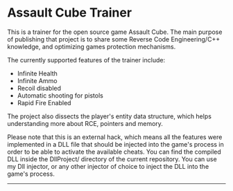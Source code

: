 # Assault Cube Trainer

This is a trainer for the open source game Assault Cube. 
The main purpose of publishing that project is to share some Reverse Code Engineering/C++ knowledge, and optimizing games protection mechanisms.

The currently supported features of the trainer include:
- Infinite Health
- Infinite Ammo
- Recoil disabled
- Automatic shooting for pistols
- Rapid Fire Enabled

The project also dissects the player's entity data structure, which helps understanding more about RCE, pointers and memory.

Please note that this is an external hack, which means all the features were implemented in a DLL file that should be injected into the game's process in order to be able to activate the available cheats. You can find the compiled DLL inside the DllProject/ directory of the current repository. 
You can use my Dll injector, or any other injector of choice to inject the DLL into the game's process.

---------------------------------------------------------------